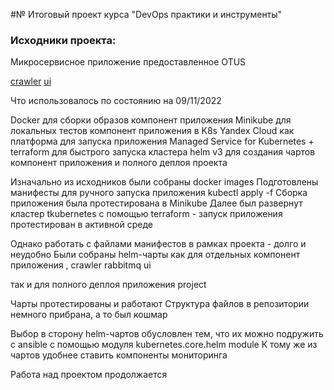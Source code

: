 #№ Итоговый проект курса "DevOps практики и инструменты"

### Исходники проекта:

Микросервисное приложение предоставленное OTUS

[crawler](https://github.com/express42/search_engine_crawler)
[ui](https://github.com/express42/search_engine_ui)

Что использовалось по состоянию на 09/11/2022


Docker для сборки образов компонент приложения
Minikube для локальных тестов компонент приложения в K8s
Yandex Cloud как платформа для запуска приложения 
Managed Service for Kubernetes + terraform для быстрого запуска кластера
helm v3 для создания чартов компонент приложения и полного деплоя проекта

Изначально  из исходников были собраны docker images
Подготовлены манифесты для ручного запуска приложения kubectl apply -f
Сборка приложения была протестирована в Minikube
Далее был развернут кластер tkubernetes с помощью terraform - запуск приложения протестирован в активной среде

Однако работать с файлами манифестов в рамках проекта -  долго и неудобно
Были собраны helm-чарты как для отдельных компонент приложения , 
crawler
rabbitmq
ui

так и для полного деплоя приложения
project

Чарты протестированы и работают 
Структура файлов в репозитории немного прибрана, а то был кошмар

Выбор в сторону helm-чартов обусловлен тем, что их можно подружить с ansible с помощью модуля kubernetes.core.helm module 
К тому же из чартов удобнее ставить компоненты мониторинга

Работа над проектом продолжается
